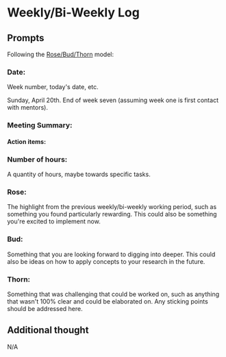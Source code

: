 # Weekly/Bi-Weekly Log

## Prompts
Following the [Rose/Bud/Thorn](https://www.panoramaed.com/blog/rose-bud-thorn-activity-and-worksheet#:~:text=%22Rose%2C%20Bud%2C%20Thorn%22%20is%20a%20mindful%20design%2D,day%2C%20week%2C%20or%20month.) model:

### Date: 
Week number, today's date, etc. 

Sunday, April 20th. End of week seven (assuming week one is first contact with mentors).

### Meeting Summary:



#### Action items:



### Number of hours: 
A quantity of hours, maybe towards specific tasks. 


### Rose:
The highlight from the previous weekly/bi-weekly working period, such as something you found particularly rewarding. This could also be something you're excited to implement now.


### Bud: 
Something that you are looking forward to digging into deeper. This could also be ideas on how to apply concepts to your research in the future. 


### Thorn: 
Something that was challenging that could be worked on, such as anything that wasn't 100% clear and could be elaborated on. Any sticking points should be addressed here. 


## Additional thought
N/A
